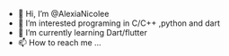 - 👋 Hi, I’m @AlexiaNicolee
- 👀 I’m interested programing in C/C++ ,python and dart
- 🌱 I’m currently learning Dart/flutter
- 📫 How to reach me ...

<!---
AlexiaNicolee/AlexiaNicolee is a ✨ special ✨ repository because its `README.md` (this file) appears on your GitHub profile.
You can click the Preview link to take a look at your changes.
--->
